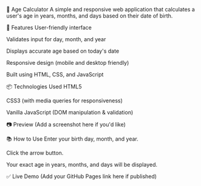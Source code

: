🧮 Age Calculator
A simple and responsive web application that calculates a user's age in years, months, and days based on their date of birth.

🚀 Features
User-friendly interface

Validates input for day, month, and year

Displays accurate age based on today's date

Responsive design (mobile and desktop friendly)

Built using HTML, CSS, and JavaScript

📦 Technologies Used
HTML5

CSS3 (with media queries for responsiveness)

Vanilla JavaScript (DOM manipulation & validation)

📷 Preview
(Add a screenshot here if you'd like)

📚 How to Use
Enter your birth day, month, and year.

Click the arrow button.

Your exact age in years, months, and days will be displayed.

✅ Live Demo
(Add your GitHub Pages link here if published)
